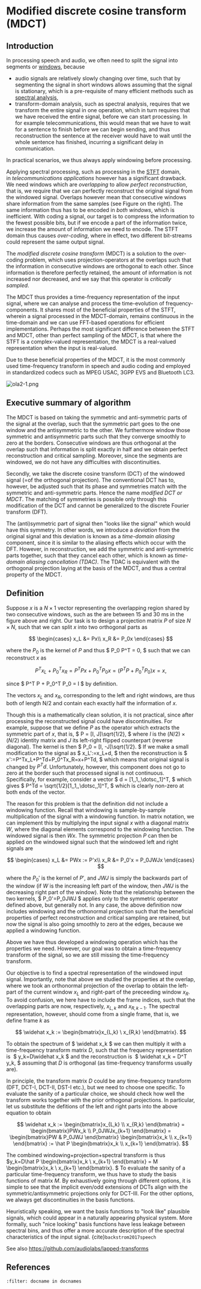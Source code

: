 # Modified discrete cosine transform (MDCT)

## Introduction

In processing speech and audio, we often need to split the signal into
segments or [windows](../Representations/Windowing.ipynb), because

-   audio signals are relatively slowly changing over time, such that by
    segmenting the signal in short windows allows assuming that the
    signal is stationary, which is a pre-requisite of many efficient
    methods such as [spectral analysis](../Representations/Spectrogram_and_the_STFT.ipynb),
-   transform-domain analysis, such as spectral analysis, requires that
    we transform the entire signal in one operation, which in turn
    requires that we have received the entire signal, before we can
    start processing. In for example telecommunications, this would mean
    that we have to wait for a sentence to finish before we can begin
    sending, and thus reconstruction the sentence at the receiver would
    have to wait until the whole sentence has finished, incurring a
    significant delay in communication.

In practical scenarios, we thus always apply windowing before
processing.

Applying spectral processing, such as processing in the
[STFT](../Representations/Spectrogram_and_the_STFT.ipynb) domain, in *telecommunications
applications* however has a significant drawback. We need windows which
are *overlapping* to allow *perfect reconstruction*, that is, we require
that we can perfectly reconstruct the original signal from the windowed
signal. Overlaps however mean that consecutive windows share information
from the same samples (see Figure on the right). The same information
thus has to be encoded in *both windows*, which is inefficient. With
coding a signal, our target is to compress the information to the fewest
possible bits, but if we encode a part of the information twice, we
increase the amount of information we need to encode. The STFT domain
thus causes *over-coding*, where in effect, two different bit-streams
could represent the same output signal.

The *modified discrete cosine transform* (MDCT) is a solution to the
over-coding problem, which uses projection-operators at the overlaps
such that the information in consecutive windows are orthogonal to each
other. Since information is therefore perfectly retained, the amount of
information is not increased nor decreased, and we say that this
operator is *critically sampled*.

The MDCT thus provides a time-frequency representation of the input
signal, where we can analyse and process the time-evolution of
frequency-components. It shares most of the beneficial properties of the
STFT, wherein a signal processed in the MDCT-domain, remains continuous
in the time-domain and we can use FFT-based operations for efficient
implementations. Perhaps the most significant difference between the
STFT and MDCT, other than perfect sampling of the MDCT, is that where
the STFT is a complex-valued representation, the MDCT is a real-valued
representation when the input is real-valued.

Due to these beneficial properties of the MDCT, it is the most commonly
used time-frequency transform in speech and audio coding and employed in
standardized codecs such as MPEG USAC, 3GPP EVS and Bluetooth LC3.

![ola2-1.png](attachments/148295002.png)


## Executive summary of algorithm

The MDCT is based on taking the symmetric and anti-symmetric parts of
the signal at the overlap, such that the symmetric part goes to the one
window and the antisymmetric to the other. We furthermore window those
symmetric and antisymmetric parts such that they converge smoothly to
zero at the borders. Consecutive windows are thus orthogonal at the
overlap such that information is split exactly in half and we obtain
perfect reconstruction and critical sampling. Moreover, since the
segments are windowed, we do not have any difficulties with
discontinuities.

Secondly, we take the discrete cosine transform (DCT) of the windowed
signal (=of the orthogonal projection). The conventional DCT has to,
however, be adjusted such that its phase and symmetries match with the
symmetric and anti-symmetric parts. Hence the name *modified DCT or
MDCT*. The matching of symmetries is possible only through this
modification of the DCT and cannot be generalized to the discrete
Fourier transform (DFT).

The (anti)symmetric part of signal then "looks like the signal" which
would have this symmetry. In other words, we introduce a *deviation*
from the original signal and this deviation is known as a *time-domain
aliasing* component, since it is similar to the aliasing effects which
occur with the DFT. However, in reconstruction, we add the symmetric and
anti-symmetric parts together, such that they cancel each other, which
is known as *time-domain aliasing cancellation (TDAC)*. The TDAC is
equivalent with the orthogonal projection laying at the basis of the
MDCT, and thus a central property of the MDCT. 


## Definition

Suppose $x$ is a $N\times1$ vector representing the overlapping region shared
by two consecutive windows, such as the are between 15 and 30 ms in the
figure above and right. Our task is to design a projection matrix $P$ of
size $N\times N$, such that we can split $x$ into two orthogonal parts as

$$ \begin{cases} x_L &= Px\\ x_R &= P_0x \end{cases} $$

where the $P_{0}$ is the kernel of $P$ and thus $ P_0 P^T = 0,
$ such that we can reconstruct $x$ as

$$ P^T x_L+P_0^Tx_R = P^T P x + P_0^T P_0 x = (P^T P + P_0^T P_0)x =
x, $$

since $ P^T P + P_0^T P_0 = I $ by definition.

The vectors $x_{L}$ and $x_{R},$ corresponding to the
left and right windows, are thus both of length N/2 and contain each
exactly half the information of $x$.

Though this is a mathematically clean solution, it is not practical,
since after processing the reconstructed signal could have
discontinuities. For example, suppose that we define $P$ as the operator
which extracts the symmetric part of $x$, that is, $ P = [I,
J]\sqrt{1/2}, $ where $I$ is the $(N/2)\times(N/2)$ identity matrix and
$J$ its left-right flipped counterpart (reverse diagonal). The kernel is
then $ P_0 = [I, -J]\sqrt{1/2}. $ If we make a small modification
to the signal as $ x_L':=x_L+d, $ then the reconstruction is $
x':=P^Tx_L+P^Td+P_0^Tx_R=x+P^Td, $ which means that original signal is
changed by $P^Td$. Unfortunately, however, this component does
not go to zero at the border such that processed signal is not
continuous. Specifically, for example, consider a vector $ d =
[1,\,1,\,\dotsc,\,1]^T, $ which gives $ P^Td =
\sqrt{1/2}[1,\,1,\,\dotsc,\,1]^T, $ which is clearly non-zero
at both ends of the vector.

The reason for this problem is that the definition did not include a
windowing function. Recall that windowing is sample-by-sample
multiplication of the signal with a windowing function. In matrix
notation, we can implement this by multiplying the input signal $x$ with
a diagonal matrix $W$, where the diagonal elements correspond to the
windowing function. The windowed signal is then $Wx$. The symmetric
projection $P$ can then be applied on the windowed signal such that the
windowed left and right signals are

$$ 
\begin{cases} x_L &= PWx := P'x\\ x_R &= P_0'x = P_0JWJx
\end{cases} 
$$

where the $P_{0}'$ is the kernel of $P'$, and $JWJ$ is simply
the backwards part of the window (if $W$ is the increasing left part of
the window, then $JWJ$ is the decreasing right part of the window). Note
that the relationship between the two kernels, $ P_0'=P_0JWJ $
applies only to the symmetric operator defined above, but generally not.
In any case, the above definition now includes windowing and the
orthonormal projection such that the beneficial properties of perfect
reconstruction and critical sampling are retained, but now the signal is
also going smoothly to zero at the edges, because we applied a windowing
function.

Above we have thus developed a windowing operation which has the
properties we need. However, our goal was to obtain a time-frequency
transform of the signal, so we are still missing the time-frequency
transform.


Our objective is to find a spectral representation of the windowed input
signal. Importantly, note that above we studied the properties at the
overlap, where we took an orthonormal projection of the overlap to
obtain the left-part of the current window $x_{L}$ and
right-part of the preceeding window $x_{R}$. To avoid confusion,
we here have to include the frame indices, such that the overlapping
parts are now, respectively, $x_{L,k}$ and $x_{R,k-1}$.
The spectral representation, however, should come from a single frame,
that is, we define frame $k$ as

$$ \widehat x_k := \begin{bmatrix}x_{L,k} \ x_{R,k}
\end{bmatrix}. $$

To obtain the spectrum of $ \widehat x_k $ we can then multiply it
with a time-frequency transform matrix $D$, such that the frequency
representation is  $ y_k=D\widehat x_k $ and the reconstruction
is  $ \widehat x_k = D^T y_k, $ assuming that $D$
is orthogonal (as time-frequency transforms usually are).

In principle, the transform matrix $D$ could be any time-frequency
transform (DFT, DCT-I, DCT-II, DST-I etc.), but we need to choose one
specific. To evaluate the sanity of a particular choice, we should check
how well the transform works together with the prior orthogonal
projections. In particular, let us substitute the defitions of the left
and right parts into the above equation to obtain

$$ 
\widehat x_k := \begin{bmatrix}x_{L,k} \\ x_{R,k}
\end{bmatrix} = \begin{bmatrix}PWx_k \\ P_0JWJx_{k+1}
\end{bmatrix} = \begin{bmatrix}PW & P_0JWJ \end{bmatrix}
\begin{bmatrix}x_k \\ x_{k+1} \end{bmatrix} := \hat P
\begin{bmatrix}x_k \\ x_{k+1} \end{bmatrix}. 
$$

The combined windowing+projection+spectral transform is thus   
$y_k=D\hat P \begin{bmatrix}x_k \\ x_{k+1} \end{bmatrix} = M \begin{bmatrix}x_k \\ x_{k+1} \end{bmatrix}. $ 
To evaluate the
sanity of a particular time-frequency transform, we thus have to study
the basis functions of matrix $M$. By exhaustively going through
different options, it is simple to see that the implicit even/odd
extensions of DCTs align with the symmetric/antisymmetric projections
only for DCT-III. For the other options, we always get discontinuities
in the basis functions.

Heuristically speaking, we want the basis functions to "look like"
plausible signals, which could appear in a naturally appearing physical
system. More formally, such "nice looking" basis functions have less
leakage between spectral bins, and thus offer a more accurate
description of the spectral characteristics of the input signal.
{cite}`backstrom2017speech`


See also <https://github.com/audiolabs/lapped-transforms>


## References
```{bibliography}
:filter: docname in docnames
```